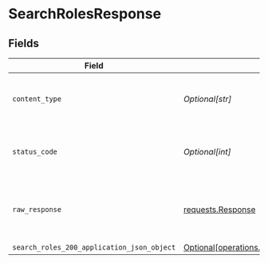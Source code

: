 # SearchRolesResponse


## Fields

| Field                                                                                                              | Type                                                                                                               | Required                                                                                                           | Description                                                                                                        |
| ------------------------------------------------------------------------------------------------------------------ | ------------------------------------------------------------------------------------------------------------------ | ------------------------------------------------------------------------------------------------------------------ | ------------------------------------------------------------------------------------------------------------------ |
| `content_type`                                                                                                     | *Optional[str]*                                                                                                    | :heavy_check_mark:                                                                                                 | HTTP response content type for this operation                                                                      |
| `status_code`                                                                                                      | *Optional[int]*                                                                                                    | :heavy_check_mark:                                                                                                 | HTTP response status code for this operation                                                                       |
| `raw_response`                                                                                                     | [requests.Response](https://requests.readthedocs.io/en/latest/api/#requests.Response)                              | :heavy_minus_sign:                                                                                                 | Raw HTTP response; suitable for custom response parsing                                                            |
| `search_roles_200_application_json_object`                                                                         | [Optional[operations.SearchRoles200ApplicationJSON]](undefined/models/operations/searchroles200applicationjson.md) | :heavy_minus_sign:                                                                                                 | ok                                                                                                                 |